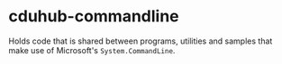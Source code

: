 ﻿# cduhub-commandline

Holds code that is shared between programs, utilities and
samples that make use of Microsoft's `System.CommandLine`.
